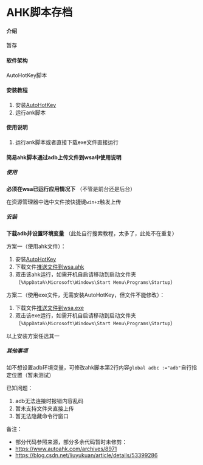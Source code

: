 # AHK脚本存档

#### 介绍

暂存

#### 软件架构

AutoHotKey脚本

#### 安装教程

1. 安装[AutoHotKey](https://www.autohotkey.com/)
2. 运行ank脚本

#### 使用说明

1. 运行ank脚本或者直接下载exe文件直接运行

#### 简易ahk脚本通过adb上传文件到wsa中使用说明

##### 使用

 **必须在wsa已运行应用情况下** （不管是前台还是后台）

在资源管理器中选中文件按快捷键`win+z`触发上传

##### 安装
 **下载adb并设置环境变量** （此处自行搜索教程，太多了，此处不在重复）

方案一（使用ahk文件）：

1. 安装[AutoHotKey](https://www.autohotkey.com/)
1. 下载文件[推送文件到wsa.ahk](https://gitee.com/huhuhuhu/ahk-script-archive/raw/master/wsa/%E6%8E%A8%E9%80%81%E6%96%87%E4%BB%B6%E5%88%B0wsa.ahk)
1. 双击该ahk运行，如需开机自启请移动到启动文件夹（`%AppData%\Microsoft\Windows\Start Menu\Programs\Startup`）


方案二（使用exe文件，无需安装AutoHotKey，但文件不能修改）：

1. 下载文件[推送文件到wsa.exe](https://gitee.com/huhuhuhu/ahk-script-archive/releases/%E7%AE%80%E6%98%93ahk%E8%84%9A%E6%9C%AC%E9%80%9A%E8%BF%87adb%E4%B8%8A%E4%BC%A0%E6%96%87%E4%BB%B6%E5%88%B0wsa%E4%B8%AD)
1. 双击该exe运行，如需开机自启请移动到启动文件夹（`%AppData%\Microsoft\Windows\Start Menu\Programs\Startup`）


以上安装方案任选其一


##### 其他事项
如不想设置adb环境变量，可修改ahk脚本第2行内容`global adbc :="adb"`自行指定位置（暂未测试）

已知问题：
1. adb无法连接时报错内容乱码
2. 暂未支持文件夹直接上传
3. 暂无法隐藏命令行窗口


备注：
- 部分代码参照来源，部分多余代码暂时未修剪：
- https://www.autoahk.com/archives/8971
- https://blog.csdn.net/liuyukuan/article/details/53399286
